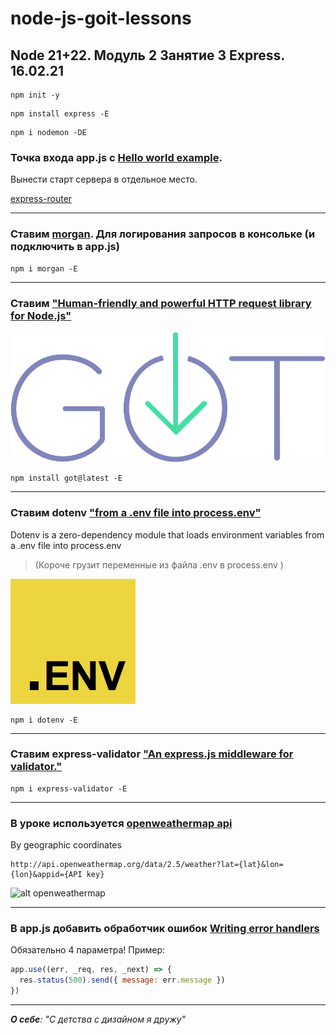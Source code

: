 # node-js-goit-lessons

## Node 21+22. Модуль 2 Занятие 3 Express. 16.02.21

```text
npm init -y
```

```text
npm install express -E
```

```text
npm i nodemon -DE
```

### Точка входа app.js с [Hello world example](https://expressjs.com/en/starter/hello-world.html).

Вынести старт сервера в отдельное место.

[express-router](https://expressjs.com/en/guide/routing.html#express-router)

---

### Ставим [morgan](https://www.npmjs.com/package/morgan). Для логирования запросов в консольке (и подключить в app.js)

```text
npm i morgan -E
```

---

### Ставим ["Human-friendly and powerful HTTP request library for Node.js"](https://www.npmjs.com/package/got)

![alt GOT](https://raw.githubusercontent.com/sindresorhus/got/HEAD/media/logo.svg)

```text
npm install got@latest -E
```

---

### Ставим dotenv ["from a .env file into process.env"](https://www.npmjs.com/package/dotenv)

Dotenv is a zero-dependency module that loads environment variables from a .env file into process.env
>(Короче грузит переменные из файла .env в process.env )

![alt dotenv](https://raw.githubusercontent.com/motdotla/dotenv/master/dotenv.png)

```text
npm i dotenv -E
```

---

### Ставим express-validator ["An express.js middleware for validator."](https://www.npmjs.com/package/express-validator)

```text
npm i express-validator -E
```

---

### В уроке используется [openweathermap api](https://openweathermap.org/api)

By geographic coordinates

```text
http://api.openweathermap.org/data/2.5/weather?lat={lat}&lon={lon}&appid={API key}
```

![alt openweathermap](https://openweathermap.org/themes/openweathermap/assets/img/logo_white_cropped.png)

---

### В app.js добавить обработчик ошибок [Writing error handlers](https://expressjs.com/en/guide/error-handling.html#writing-error-handlers)

Обязательно 4 параметра! Пример:

```js
app.use((err, _req, res, _next) => {
  res.status(500).send({ message: err.message })
})
```

---

***О себе**: "С детства с дизайном я дружу"*
